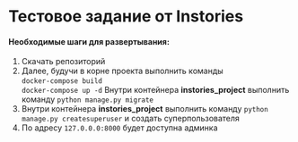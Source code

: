 # **Тестовое задание от Instories**

#### Необходимые шаги для развертывания:
1. Скачать репозиторий
2. Далее, будучи в корне проекта выполнить команды <br>
`docker-compose build` <br>
`docker-compose up -d`
 Внутри контейнера **instories_project** выполнить команду `python manage.py migrate`
3. Внутри контейнера **instories_project** выполнить команду `python manage.py createsuperuser` и создать суперпользователя
4. По адресу `127.0.0.0:8000` будет доступна админка